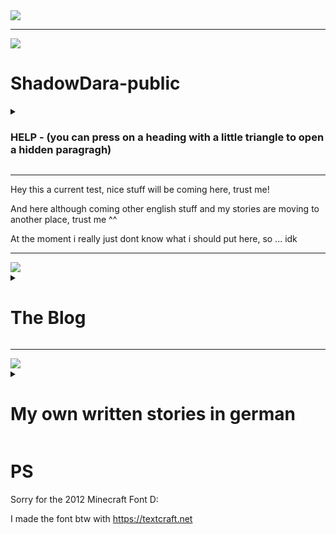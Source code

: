 <!---

If some of the pictures didnt work anymore, here is a backup:

https://github.com/ShadowDara/ShadowDara-prvt-archive/tree/main/picture-backup

--->

<img src="https://i.imgur.com/tT2bCuR.jpeg">

---

<img src="https://i.imgur.com/SOwUXaQ.png">

# ShadowDara-public

<details>

<summary><h3>HELP - (you can press on a heading with a little triangle to open a hidden paragragh)</h3></summary>

<h3>Help is coming soon haha (sorry)</h3>

</details>

---

Hey this a current test, nice stuff will be coming here, trust me!

And here although coming other english stuff and my stories are moving to another place, trust me ^^

At the moment i really just dont know what i should put here, so ... idk


---

<img src="https://i.imgur.com/ERzW9mv.png" border="0">

<details>

<summary><h1>The Blog</h1></summary>

<h2>01.10.2024</h2>
<p>Chat, i discovered something, never put a basecap in the washing maschine, never do that. I did it and i am regreting it now :((</p>

</details>


---

<img src="https://i.imgur.com/6ca0a9E.png">

<details>

<summary>

# My own written stories in german

</summary>

<details>

<!--- 
Ideas:
- Maincharacter: Mädchen Chloe, 17 Jahre alt
- kleiner Bruder Jay
- Timtravel story
- Physik
- Experiement läuft schief
- Winter

»«
--->

<summary>

## Das Experiement

</summary>

***Content Warining - Story is not finished***

### Kapitel I

Draußen war es Eiskalt und es schneite. Es hatte die ganze Nacht geschneit, die ganze Nachbarschaft war weiß. Chloe stand am Fenster und schaute raus. Sie liebte den Winter, sie liebte den Schnee. »Jay, komm mal her, schau mal wie es schneit«, rief sie. Ihr kleiner Bruder kam angerant, er strahlte und jubbelte als er aus dem Fenster sah. Die beiden Geschwister hätten so gerne im Schnee gespielt, doch sie mussten beide in die Schule. Leider. Chloe packte ihre restlichen Sachen zusammen und verließ die Wohnung. »Tschüss Jay, Tschüss Mum.«, sie musste nur einen kurzen Weg von zwei min bis zur Bushaltestelle. »Hey Kleines, wie gehts dir?«, Chloe stöhnte und rollte mit den Augen. Sie hasste diesen Jungen. »Lass mich in Ruhe, Jonas!« »Bist du etwa schlecht gelaunt kleines?«

Chloe lächelte dem Busfahrer zu, als sie in den Bus stieg. Es noch nicht viele Passagiere im Bus, sie ging durch den Gang und suchte sich einen Platz fast ganz hinten. Durch das Busfenster beobachte Chloe die verschneite Landschaft auf dem Schulweg, die Straßem waren frei geräumt, aber die Landschaft war komplett weiß und verschneit. »Hoffentlich bleibt der Schnee bis Weihnachten.«, »Ja, das wäre so schön wenn der Schnee da noch da wäre.«, kreischten zwei kleine Mädchen, eine Sitzreihe vor Chloe. Die kleinere der beiden Mädchen trugt eine rote Bommelmütze und dazu eine leuchtent hell pinke Winterjacke, die andere trug jediglich eine blaue Skijacke. »Müssen die so schreien?« dachte sich Chloe, sie hatte nichts gegen kleine Kinder, aber das Gekreischte verursachte bei ihr Kopfschmerzen.

</details>


<details>

<summary>

## Get Out - Warning no happy End - Plaintext Markdown

</summary>

***Content Warining - Story is not finished***

Ich hatte mein Script vorbereitet, meine Notizen, sie befanden sich bereits geöffnet auf meinen Handy. Doch ich war nervös, furchtbar nervös. Ich schwitzte fast, ich wollte es ihnen unbedingt erzählen, doch ich war mir nicht sicher ob sie es unterstützen würden. Ihre vermeintlich Reaktion machte mir zu schaffen. »Du macht dir zu viele Gedanken, das wird schon alles klappen. Am danach wirst du dich wundern wieso du so schlecht über sie gedacht hast. Das ist nur Overthinking.«, versuchte ich mich aufzumuntern. »Ja, das ist nur Overthinking, sonst nichts. Alles wird Gut am Ende«, sagte ich mir noch einmal. Doch es funktionierte nur in Grenzen, meine Angst bliebt. »Was würde mit mir passieren wenn sie mich rauswarfen?«, ich wollte gar nicht wissen was dann geschah, selbst wenn ich einen Ort zum Leben finden würde, bin ich mir nicht sicher Ich mental damit fertig werden würde. Ich wäre definitiv nicht mental stabil genug dafür, ich war ein Wrack. Von einem Nervenzusammenbruch in den nächsten. Ich musste es tun, ich könnte nicht länger schweigen. Das würde mich zerreißen. Ich musste auf das Beste hoffen. Ich hab doch immer an das Gute in den Menschen geglaubt, aber auf der anderen Seite hat mich das auch einige Male dumm dastehen lassen. Es hieß ich wäre naiv, optimistisch naiv. Manche Mädchen fanden das süß. Ich kann Leute eben leider wirklich nicht einschätzen, dass macht es echt schwierig für mich. Ich mag ja meine Eltern und ich hab echt viele schöne Erinnerungen, wenn sie mich nicht unterstützen würden … Ja, was dann? Die Erinnerungen müsste ich dann wahrscheinlich alle wegwerfen denke ich. Ich will einfach nichts falsch machen, aber ich will auch ich selbst sein. Ich finde jeder sollte es verdient haben, glücklich sein zu dürfen und ich will auch glücklich sein. Sie haben ja auch immer gesagt dass sie mich lieben so wie ich bin, aber würden sie auch das akzeptieren? Nein, ich darf nicht weiter so darüber nachdenken. »Alles wird gut! Alles wird Gut! ALLES WIRD GUT, BITTE!« Ich fing an schluchzen, »Perfekt, ich habe es schon wieder geschafft mich selbst zum heulen zubringen, ich kriegt ja nun wirklich nichts anderes hin.«, warf ich mir vor, während die Tränen schlimmer wurden. Ich sollte es ihnen einfach erzählen, „Augen zu und durch“, genau so, das wird schon klappen. Was habe ich denn für eine andere Wahl? Alleine vor mich dahin vegetieren oder so, dass macht mir nur noch mehr depressiv. Ich will einfach glauben dass sie mir helfen würden, verstehst du was ich meine? Wahrscheinlich nicht, egal. Sobald es mir wieder ein bisschen besser geht werde ich mir die Tränen abwischen. »Sie werden dir nur sagen, was für ein Quatsch das ist und wie enttäuscht sie von dir sind.«, spürte ich, wie die Worte in meinem Inneren widerhallten. Bitte, lasst mich in Ruhe. Geht aus meinem Kopf, ihr zerstört mir alles. Diese Gedanken wollten nicht aus meinem Kopf gehen. Was konnte ich dagegen tun? »Du bist hässlich.«, Nein bitte, ich mache das nicht lange mit, wie wurde ich diese Gedanken los? Doch dieses leere Stille, die Stille, so still und leer wie ein schwarzes Loch machte mir genauso zu schaffen, sie versuchte alles in mir aufzusaugen, ließ alles gute in mir verschwinden. Alle positiven Gedanken. Bis nichts zurückblieb, außer der ewigen Leere. Ich musste mich ablenken, doch mit was? Mir fehlte die Motivation zu allem. Was sollte ich tun? Instagram, das ist zwar eigentlich nur Zeitverschwendung, aber was hatte ich gerade besseres zu tun? Solange es mich ablenken würde, wäre doch alles OK, auch wenn es keine sinnvoll genutzte Zeit wäre, oder? Ich denke schon. Ich griff nach meinem Handy, es war aus. War es abgestürzt oder hatte ich es vorhin doch ausgeschaltet? Ich wusste es nicht mehr, ich schaltete es an. Ich war am kämpfen, am kämpfen mit den Gedanke, in der Zeit als ich auf das weiße Handy Display starrte, das gerade hochfuhr. Ich wollte nicht mehr den Gedanken verfallen, sie machten mich nur kaputt. Ich glaube, ich brauchte dringend Hilfe, doch von wem nur? Ich wusste nicht weiter. Doch meine Rettung war nahe, das Handy war an. Eine neue Welt, eine Welt in der man sich verstecken kann. Ich konnte vorgeben jemand zu sein, der ich zwar nicht war, aber so gerne sein wollte. Das machte es eben noch viel schwerer diese Welt danach wieder zu verlassen. Die Welt des Internets war ein Fluch und Segen zugleich. Sie war verlockend, sie versuchte dich fangen, so dass du ihr nicht entkommen konntest. Sie versuchten alle dich süchtig zumachen, doch ich wusste es besser, ich hatte es bereits einmal durch gelebt. Ich bin vor meinen Problemen davongelaufen, ich besaß nicht den Mut mich ihnen zu stellen. Ich hab zwei Jahre verschwendet, zwei Jahre in denen ich längst hätte ich selbst sein können, doch anstatt dessen hat es mich depressiv gemacht. Ich war alles einfach egal, da ich keine Hoffnung mehr besaß, ich lebte einfach nur dahin. An manchen Tagen waren Videospiele der einzige für den ich lebte. An zu vielen Tagen war dies der Fall. Zum Glück konnte ich entkommen, ich bereute direkt die verlorene Zeit. Aber ich fand mich selbst, doch zu welchem Preis? Seitdem ist mein Leben um einiges komplizierter. Ich hab auch neue Freunde gefunden, davor war ich komplett alleine, alleine in der großen weiten Welt. Freunde bei denen ich gar nicht beschreiben kann wie viel sie mir bedeuten. Ich würde sicher nicht den gleichen Fehler wiederholen, ich hoffte so. Ich musste mir einfach im klaren behalten wer ich war und wo ich hinwill und darf wieder passieren dass, die Tage zu einem verschwommenen Nebel werden, dass ich Erinnerungen verliere ob Ereignisse heute, gestern oder irgendwann waren. Auf der anderen Seite, was sollte ich sonst tun, wie sollte ich mich sonst ablenken? Ich hatte im Moment nicht die Aufmerksamkeitsspanne um ein Buch zu lesen, aber könnte zeichnen. Ich war nicht wirklich gut darin, aber ohne Übung würde auch nie besser werden. Mich lenkte etwas ab, ich musste auf die Toilette. Ich hatte keine Lust, ich war zu faul zum aufstehen, ich hatte mich gerade so bequem ins Bett gelegt und zugedeckt. Wenn ich aufstand bestand zudem das Risiko das meine Eltern mich beim weinen erwischen würden, dann musste ich ihnen einiges erklären, wo ich wieder beim Thema von vorhin wäre. Wahrscheinlich hätte sogar dann eine bessere Chance auf eine positive Reaktion die sie bemerken würden, das mir das Thema wirklich wichtig ist und mich wirklich auch emotional mitnimmt. Ich schaffte es mich langsam aufzuraffen und wischte mir die Tränen mit meinem Kopfkissen aus dem Gesicht. Ohne die Tränen in der Augen sah ich wieder mehr, ich erkannte langsam mein Zimmer, mein Bett und die andere Einrichtung die eben schon immer in meinem Zimmer war. Die beiden Rollladen an den Fenster waren runter gelassen, nur eine kleine Nachttischlampe spendete in dem Zimmer Licht. Langsam und träge stand ich auf und bewegte ich mich zur Tür. Ich war sehr vorsichtig, versuchte kein einziges Geräusch zu machen. Ich wollte nicht das jemand meine trostlose, wertlose Anwesenheit bemerkt. Die Tür knarzte leise als ich sie vorsichtig öffnete, doch nicht laut genug damit es jemand mitbekam. Ich bewegte mich durch den Flur, der Weg bis zum Badezimmer kam mir unendlich lange vor. Es würde eine Ewigkeit dauern bis ich dort ankommen würde. Nach mehreren langsamen Schritten stand ich Bad, mein Blick fiel auf die Toilette, ich hasste es zur Toilette zu gehen. Ich musste dafür meine Hose ausziehen, dann sah ich das lange Teil wieder. Es widerte mich an, ich hasste es. Es war so eklig, wieso musste ich so etwas haben? Wieso? Ich wollte es mir wirklich mal abschneiden, zum Glück habe ich es dann gelassen. Das hätte wahrscheinlich schrecklich geblutet und wehgetan. Mein Plan ging damals so weit, das ich mit einer Schere im Bad saß und es abschneiden wollte. Das hätte sicher zu einem sehr komischen Gespräch geführt. Ich habe mich dann zum Glück dagegen entschieden. - Ich hatte es geschafft und hinter mich gebracht, ich wusch mir noch Hände gründlich danach und verzog mich schnell wieder zurück in mein Zimmer, versuchte die eklige Erinnerung von gerade eben zu vergessen. Ich schob die Erinnerung in eine dunkle Ecke meines Kopfes, wo ich sie hoffentlich nie wieder finden würde. Doch mir war bereits klar, dass sie mich im nächsten Nervenzusammenbruch finden und mich dann fertig machen würde. Ich hatte leider keine andere Technik wie ich mit solchen Erinnerungen und Gedanken umgehen konnte, oder wie man sie los wurde. Ich zog mir die Bettdecke schnell über meinen Kopf, ich hoffte das irgendwas etwas passierte, dass ich mich in Luft auflösen würde. NEIN, ich hatte mich so gut darauf vorbereitet, ich musste es wenigstens versuchen, noch war noch nicht alles verloren. Es gab doch noch Hoffnung, hoffte ich zumindest. Solange ich ihre Reaktion noch nicht kannte, hatte ich doch auch nicht das Recht zu behaupten das alles verloren wäre. Ich würde mir noch einen kurzen Augenblick gönnen, aber dann würde ich mit ihnen darüber reden. Ein paar Minuten würde ich mir noch gönnen. Die sogenannte Ruhe vor dem Sturm. Der Sturm würde brodeln, so wie auch meine Nervosität. Ich schnappte mir mein Handy und öffnete Instagram, als Ablenkung um mich mental darauf vorzubereiten.

»«

[2024-12-08] - [???]

</details>


<details>

<summary>

## Dark Story - Plaintext Markdown

</summary>

*Written by ShadowDara*

***Content Warining - Story is not finished***

### Chapter 1

Es war bereits dunkel, als ich endlich die dreckige Gasse verließ. Ich war wieder auf einer der großen, von Reklametafeln beleuchteten Straßen. Ich schlurfte weiter, geriet in den Strom von Menschen, ließ mich treiben.

s strich ein eisig kalter Wind durch die Schlucht zwischen den unendlich hohen Betonwänden. Ich zog meine Jacke ein bisschen enger. Die Geräusche der Stadt, das Dröhnen der Autos, das Klappern von Schuhen und das ferne Murmeln der Passanten. Es war fast unerträglich, ich wollte einfach weg. Doch ich war mitten im Strom. Gefangen. Ich fing an zu kämpfen, und wehrte mich, wurde panisch, doch ich kam nicht an gegen den Strom. Doch dann, endlich, konnte ich dem Menschenstrom in einer Seitenstraße entfliehen. Weg von den blendenden Reklametafeln und dem lärmenden Gedränge. Ich atmete auf. Hier war es ruhiger. Es waren nur vereinzelte Gestalten zu erkennen, ich registrierte sie nur flüchtig. Während ich weiter ging, wurde das Dröhnen der Stadt immer leiser und gedämpfter bis schlussendlich verstummte. Danach traf ich ihn, dort stand er, ganz allein, im dunkelsten Fleck der Gasse. Er sah aus, er trug wie immer seine Lederjacke, dazu … . Ich hatte ihn schon lange nicht mehr gesehen. Seine Sonnenbrille stand ihm gut, selbst in der Dunkelheit, wie damals. Sein Anblick erinnerte mich an früher. Die Erinnerungen kamen zurück, sie flammten auf. Ich wollte das es wieder so war, wie damals war. Es war ein Ort der Schönheit, er war farbenfroh. Niemand war traurig. Die Gefühle überwältigten mich, ich wollte sie aufleben lassen. Wieder so leben wie damals. Doch das war vorbei. Ich schaffte es gerade so zurück in die kalte, harte Realität. Es ist schon lange nicht mehr so, wie damals. Alles ist grau, die Leute tragen kaum noch einen Funken Fantasie in sich, hören nehmen Befehle von Robotern entgegen. Sie sind traurig, die Welt ist traurig.

Da stand er, wie damals, als ich ihn noch geliebt hatte. “Wir brauchen dich. Die Welt braucht dich.” Ich antwortete nicht. “Komm mit, an einen ruhigen Ort, an dem wir reden können.”

on innen war es eine komplett heruntergekommene Bude, die ihre besten Jahre hinter sich hatte. Die Wände waren mit Dreck bespritzt, von dem ich mit Glück sagen kann, dass ich nicht weiß was es ist. Der Boden war zudem feucht mit Pfützen aus dreckigen und es roch schimmlig. “Wir könnten jemanden wie dich wirklich gebrauchen. Es wird wieder schlimmer. Ich kann nicht viel erzählen, solang du dich nicht entschieden hast. Du musst dir endlich verzeihen, was damals passiert ist. Du kannst deine Entscheidung immer noch ändern, du weißt ja wo du mich findest.” Ich schluckte, starrte ihn an. Er wartete kurz auf meine Entscheidung, drehte sich um und ging. Er verließ die dreckige heruntergekommene Bude und ließ mich allein zurück.

ch glaube, ich sollte erstmal erzählen, wie alles angefangen hat. Vor 20 Jahren hat es angefangen, damals war ich gerade mal 14 Jahre alt. Meine blonden Haare waren zu dieser Zeit kurz und schön. Viele Länder in Europa rückten politisch immer weiter nach rechts. Es war ein normaler Sommertag, kurz vor den Sommerferien. Ich kam gerade von der Schule zurück. Ich verließ den Bus und lief das letzte Stück von der Bushaltestelle nach Hause. Als ich zuhause ankam, stach mir direkt der Ton des laufenden Fernsehers ins Ohr. Ich zog meine Schuhe aus und ging ins Wohnzimmer. Meine Eltern schauten Nachrichten. Ich schaute mit. In Paris hatte es einen schlimmen Anschlag gegeben. Es lief überall in den Nachrichten. In der vollen U-Bahn Station ist eine Bombe hochgegangen, ich bin mir nicht mehr sicher, wie viele Tote es gab, ich weiß nur, dass es zu viele waren. Es war erst der Anfang, doch das Leben ging weiter, es passierte nichts spektakuläres. Ich ging weiterhin in die Schule, lernte für Arbeiten und machte meine Hausaufgaben nicht. Drei Wochen, dann waren Sommerferien. Ich freute mich schon riesig.

In den Ferien traf ich paar echt merkwürdige Leute, so kam es mir zumindest am Anfang vor. Ich verbrachte viel Zeit ihnen, sie veränderten mich, zogen mich hinein. Ich verliebte mich in einen Jungen. Diesen Jungen den ich gerade wiedergesehen habe, nach all der Zeit. Ich bin damals mitgekommen als meine Schwester mit diesen Leuten abhing. - *Und da kam der Schmerz wieder hoch, meine Schwester. Sie war nicht mehr da, ich bin damals nach dem Ereignis eif davon gelaufen. Ich konnte nicht damit umgehen.* - In den Ferien wurde die Weltlage von Tag zu Tag schlimmer und passierte es. Unsere Eltern waren tot. Ich war damals erst 14. Meine Schwester nahm mich mit zu ihren Freunden die sie in den Ferien kennengerlent hatte. Sie hat sich seitdem immer um mich gekümmert.

Ich habe erst leider 3 Jahre später mitbekommen, das es Terroristen waren, zudem Zeitpunkt war ich bereits zu weit hineingezogen, es war zu spät umzugehen. Ich hatte keine Wahl. Ja, haben für Menschen- und Freiheitsrechte gekämpt, aber nicht mit Mitteln die ich ünterstützen wollte. Ich wollte immer die gute sein, hab versucht sie zu überreden, die Leute leben zu lassen.

Wir machten gute Fortschritte, kämpfen uns immer weiter. Es gab überall Wachen, aber wir waren ihnen immer einen Schritt veraus. Wir waren ein Team, wir vertrauten uns gegenseitig, wir kannten uns. Das machte uns unbesiegbar. Unser Ziel war es den Reactor zu zerstören. Es war unsere Hoffnung, da ohne den Generator die Wachen nicht mehr funktionieren würden. Sie sorgten für schreckliche Lebensbedürfnisse.


### Chapter 2

Sie waren im Herzen der Energiequelle, sie hatten es bis dorthin geschafft. Sie waren im Reaktor Raum angekommen. Sie hatten nocht viel Zeit, es musste schnell gehen, doch wenn sie einen Fehler machten, flog hier alles in die Luft. Der Reactor musste zuerst abgeschaltet werden um ihn zu zerstören. “Liz, sie werden uns bald entdecken.” “Bereitet euch auf einen Kampf vor, Soldaten. Wie lange brauchst du noch um den Reactor zu hacken, Schwester?“ Die kleine hielt 3 Finger in die Luft, die einen nach dem anderen einklappte. Sie zählte runter. Bei 0 angekommen wurde es leiser, das ohrenbetäubende Dröhnen des Reactors erlosch langsam.

Sie befanden sich auf einem dünnen Metall-Steg, direkt über einer großen, orange-gelben Energie Kugel. Der Reactor. Er war wunderschön, doch auch so unglaublich gefährlich. Es versorgte das ganze Land mit Strom. So hätte sie nicht den Hauch einer Chance.

Es gab ein Krachen an der Tür und noch eins und eins. Die Tür gab nach. Die Wachdroiden stürmten hinein. Es gab einen Kampf. Doch dann geschah, etwas. Etwas was sie erstaunen ließ. Der Reator startete wieder. Es bildete sich eine kleine gelb-orangene Kugel, die langsam wuchs. Das drönen setzte langsam ein. “Ich weiß es nicht, wieso geht er wieder an. Ich hab ihn ausgeschaltet!”, schrie sie.

Es waren zu viele Roboter, es kamen immer neue nach. Auf Dauer war ihr Sieg ausgeschlossen. Ein Roboter fiel in den Reactor, es gab ein Explosion. Sie wurden hochgeschleudert. Liz rappelte sich auf nach dem sie gelandet war. Sie sah es ihre Schwester hing über dem Abgrund. Sie musste sie retten. Es war ihre Schwester.

Sie schnappte ihre Hand, gerade rechtzeitig, sie konnte sich nicht mehr lange halten. Der Kampf ging weiter, es war eine Frage der Zeit bis zu ihrer Niederlage. “Ich liebe dich große Schwester, aber lass mich fallen. Es gibt keine andere Hoffnung. Wenn ihr verliert, werden wir alles verlieren. Dann war alles umsont. Du weißt das es keine andere Hoffnung gibt. Ich werde dich nie vergessen.”, sagte sie in Tränen.

*2 Wochen später*

Es hatte sich in den letzten 2 Wochen sehr viel verändert. Es war ein trauriger Tag. Es war der Tag der Trauerfeier. Es war kein Sieg, sie hatten zwar den Kampf gewonnen, doch ein Team Mitglied verloren. Sie trat vor um eine Rede zu halten.

“Ich verdanke ihr alles, sie hat mich damals nach mum weg war, aufgezogen. Sie hat sich immer um mich gekümmert. Sie war immer für mich da. Auf der Mission vor 2 Wochen hat sie mein Leben gerettet. Sie hätte mich fallen lassen sollen. Ich hing dort, mit einem Arm hielt ich mich an dem Steg fest. Sie kam zu mir, schnappte meine Hand. Ich sagte ihr das sie mich fallen lassen sollte. Sie schüttele den Kopf und zog mich hoch. Ich saß auf dem Steg. Sie nahm ein Taschentuch, wischte mir die Tränen ab. Sie sagte zu mir, das sie mich nie vergessen würde und immer nur beschützen wollte. Dann stand sie auf, ging zum Rand des Stegs. Sie drehte sich zu mir um, winkte mir zweimal und dann sprang sie. Ich war zu schwach um sie aufzuhalten. Sie hat sich geopfert um uns alle zu retten. Mit ihren Sprung zerstörte sie den Generator. Dieser ist beim hochfahren sehr instabil, dadurch reichte ihr Körper um ihn aus dem Gleichgewicht zu bringen.”


### Chapter 3

Ich haute ab, ich wollte nichts mehr mit ihnen zu tun haben, meine Schwester war tot. Ich wäre fast gestorben. Wie konnte ich bei sowas nur mitmachen? Ich hatte niemanden mehr. Meine Schwester war der letzte Teil meiner Familie. Jetzt war ich allein. Ich wollte weg. Ich wusste nicht was ich tun sollte. Wie könnte ich ohne sie weiterleben?

Ich zog mich in die Anonymität der Stadt zurück. Niemand kannte mich, niemand würde nach mir suchen, niemand würde mich vermissen. Nur ich und hundert tausende von Menschen die ich nicht kenne, die mich nicht interressieren, die sich auch nicht für mich interressieren.

Ich lebte allein in der Stadt ging arbeiten, fühle jeden Tag diese leere. Wollte keine Menschen kennenlernen, Menschen die ich wieder verlieren würde. So verging die Zeit, jeder Tag war der gleiche. Bis jetzt, bis heute, der Tag an dem er mich fand.


### Chapter 4

Ich ging nach Hause, versuchte zu vergessen, vergessen was heute passiert ist. Vergessen was damals passiert ist. Ich konnte nicht. Wie konnte er mich finden? Ich musste schlafen, die Ruhe würde mir helfen. Ich puzzte mir die Zähne und ging ins Bett, versuchte mich hin zulegen, doch es ging mir nicht aus dem Kopf.

Ich lag im Bett, im Zimmer war es stockdunkel, doch ich starrte die Decke an, ich hatte keine Ahnung, wie viel Uhr es war.

*“Vertrau mir, sie wird zu uns kommen, daran besteht kein Zweifel. Es verläuft alles perfekt nach Plan, Boss.”*

</details>


<details>

<summary>

## One Day as a Girl - Plaintext Markdown

</summary>

<img src="https://i.imgur.com/ITOp4F2.png">

*Written by Dara (Oktober 2024)*

*Habt ihr euch schon mal vorgestellt, wie es ist, einen Tag als das andere Geschlecht zu verbringen, wie viel das in eurem Leben ändern würde? Ich habe mir diese Frage bisher noch nie gestellt, bis ich es selbst erlebt habe. Ich finde es bis heute faszinierend, wie schnell sich meine Sichtweise an einem einzigen Tag geändert hat.*

Der Wecker klingelte früh, ich wollte noch nicht aufstehen, wollte weiter schlafen, wollte weiter träumen. Aber ich konnte nicht, es war Schule. Ich musste aufstehen. Ich wollte noch liegen bleiben, nur eine Minute. Nur eine Einzige! Als ich mich dann schließlich umdrehte, um aufzustehen, spürte ich Haare in meinem Mund. Es war dieses richtig eklige Gefühl, das man von Haaren bekam. Ich spuckte sie aus und erschrak zugleich, das waren meine Haare. Ich hatte lange Haare, streifte sie durch meine Finger und schaute sie mir genau an. Gestern hatte ich noch kurze Haare, diese haben mir viel besser gefallen. Wie war es möglich, dass meine Haare über Nacht so schnell wuchsen. Ziemlich aufgewühlt durch die kürzliche Erkenntnis, aber immer noch ziemlich Todmüde stand ich schließlich auf. Ich durfte nicht schon wieder zu spät zur Schule kommen. Ich öffnete meinen Kleiderschrank und erschrak. Was war hier los? Ist das ein Alptraum? Spielte mir jemand einen Streich? Ich schrie auf, mein ganzer Kleiderschrank war voller Mädchenklamotten, das musste ein Traum sein, ein richtiger Alptraum. Wo waren meine Jungs Sachen, meine Pullis und Jogginghosen? Ich durchwühlte den ganzen Schrank, zog alles heraus und warf es auf den Boden. Die Sachen waren nicht mehr drin, ich stand der Verzweiflung nahe. Ich musste mich beruhigen, Verzweiflung hatte noch nie geholfen. Ich atmete tief durch, ich brauchte einen Plan. Mein Schrank war auf einmal voller Mädchenklamotten und ich hatte plötzlich lange Haare, wie sah ich aus? Ich rannte zum nächsten großen Spiegel, in dem ich mich von oben bis unten sehen konnte. Ich konnte es nicht glauben, als ich in den Spiegel schaute, wie war das möglich? Ich sah ein Mädchen, ich hatte das Spiegelbild eines Mädchens. Ich war ein Mädchen, ich hatte lange braune Haare und ein bisschen kleiner als gestern noch, beziehungsweise als ich ein Junge war. Ich sah wirklich nicht schlecht aus, obwohl ich nur ein Schlaf-T-Shirt an hatte, das mir viel zu klein war und meine Haare vom Schlafen ziemlich verstrubbelt waren. Aber sowas ist unmöglich, wie kann so etwas sein? Dies musste ein Traum sein, es gab keine andere Erklärung hierfür. Ich könnte versuchen, mich selbst aufzuwecken, indem ich mich kneife. Nein, wenn es eh nur ein Traum war, würde er eh wieder vorbei gehen. Ich war zu neugierig, um mich aufzuwecken, ich wollte wissen, wie es ist ein Mädchen zu sein, wollte die Erfahrung sammeln. Nicht dass es mir Spaß macht oder sonst so etwas, ich meine nur Objektiv gesehen, für die Wissenschaft und so. Auf keinen Fall würde ich in Wirklichkeit ein Mädchen sein wollen, allein als Junge hätte man vieles schon direkt viel einfacher, oder dachte ich mir das nur? Ich riss mich aus meinen Gedanken, schaute in den Spiegel und griff nach meinem T-Shirt. Ich zog mich vor dem Spiegel aus. Ich war fassungslos bei dem Anblick von meinem neuen nackten Körper, ich konnte nicht wegschauen, ich wusste selbst nicht wieso. Ich wollte einfach nicht wegschauen. Nachdem ich wirklich viel zu lange meinen neuen Körper bestaunt hatte, puste ich mir die Zähne, ging auf die Toilette, auch wenn ich erst nicht wusste, wie das funktionieren sollte. Ich hatte nicht viel Ahnung von Kleidung und von Mädchenkleidung schon gar nicht, noch dazu lag alles verstreut auf dem Boden. Ich musste etwas davon anziehen, es gab nichts anderes. Ich wählte eine hellblaue Skinny Jeans und ein weißes Top aus. Ich war mir zwar nicht sicher, ob die Sachen richtig anzog, aber es sah zumindest in meinen Augen zumindest okay aus. Das genügte mir für den Moment. Was sind das für Hosentaschen, das passt nicht mal ein Handy rein? Wo soll ich jetzt mein Handy hinmachen? Ich hatte nicht wirklich die Zeit mir darüber den Kopf zu zerbrechen, ich musste mich für die Schule fertig machen. Heute war Montag. Das Wochenende war vorbei, was habe ich überhaupt am Wochenende gemacht? Plötzlich stand meine Mutter vor mir. Kämm dir mal die Haare, die sehen wirklich schlimm zerzaust aus! Ja, mach ich! Ich ging zurück ins Bad, ich hatte das vorhin vor Staunen ganz vergessen und die Situation kam mir auch gerade recht, um der Konversation zu entfliehen. Hatte sie nicht bemerkt, dass ich wie ein Mädchen aussah? Niemals konnte sie das übersehen haben, war das für alle anderen außer mir normal? Bin ich in einer Paralleldimension? Diese Fragen gingen mir nicht aus dem Kopf. Während ich mich für die Schule fertig machte, versuchte ich erfolglos, mir eine Erklärung für die Situation herzuleiten. Genauso wie für meine Mutter war es für niemanden in der Schule komisch, dass ich ein Mädchen war. Sollte ich mit jemandem darüber reden? Es würde mich doch jeder direkt für verrückt halten. Ich beschloss fürs erste zu schweigen und abzuwarten. Ich werde wahrscheinlich ohnehin bald aufwachen. Es war ein normaler Schultag, wirklich nicht außergewöhnlich, der Unterricht war langweilig wie sonst auch. Ich hatte die Hälfte der Hausaufgaben nicht. Angesichts meines heutigen Aussehens wäre ich echt gerne Zuhause geblieben, doch ich musste heute eine Präsentation halten. Es fühlte sich nicht wie ein Traum an, es war zu realistisch. Im Laufe des Tages verschwand meine schlechte Einstellung langsam, ich glaube es fing an, mir langsam zu gefallen. So schlimm war es gar nicht, wie ich heute morgen gedacht hatte. In der Pause hing ich mit Mädchen rum, es fühlte sich aber komisch an. Gestern war sie noch meine Freundin und jetzt waren wir zwei normale Freundinnen. Es gefiel mir mit dem Mädchen. Ich hatte Spaß mit ihnen, um ehrlich zu sein, mehr als mit den Jungs. Der Schultag ging schnell vorbei, ich verabredete mich danach mit den Mädchen für heute Mittag. Ich ging mit ihnen in die Stadt. Ich hatte Spaß, ich hätte mir nie vorstellen können, dass ich an sowas gefallen finden würde. Die Zeit verging schnell, der Tag neigte sich dem Ende zu. Es war bereits dunkel, als ich nach Hause kam. Ich dachte nach, der Tag heute hat mir gefallen, ich hatte Spaß, ich war glücklich. Könnte es vielleicht für immer so bleiben? Es hat mir Spaß gemacht ein Mädchen zu sein. Doch dann kam es, traf mich wie ein Schlag. Ich realisierte es, ich wollte nicht als Junge weiterleben, ich wollte ein Mädchen sein für heute und morgen, für immer, bis in die Unendlichkeit hinein. Ich war heute so viel glücklicher als sonst. Bei dem Gedanken, dass der Tag nur noch wenige Stunden hatte, kamen mir Tränen. Ich versteckte mich unter meiner Bettdecke, ich hatte immer noch den schwarzen kurzen Rock an, den ich heute mit den Mädchen in der Stadt gekauft hatte. Ich war mir nicht sicher, wie ich nach dieser Erfahrung als Junge weiterleben könnte. Ich war ratlos. Ich wünschte mir beim Einschlafen so fest, dass ich morgen genauso aufwachen würde wie heute. Es gab wirklich nicht viel, was ich an meinem alten Leben vermissen würde. Ich wachte auf, spürte Haare in meinen Mund. Ich sprang auf wie eine Rakete, war es etwa kein Traum? Ich schaute auf mein Handy,es war Dienstag und mein Zimmer sah genauso aus wie gestern, die ganze Mädchenkleidung lag auf dem Boden. Ist mein Wunsch etwa in Erfüllung gegangen?

</details>


<details>

<summary>

## Anfang der Dunkelheit

</summary>

***Content Warining - Story is not finished***

Nachdem die Skelette den geheimnisvollen Golem in einem herausfordernden Kampf besiegt haben, verdunkelte sich der Himmel. Es war so, als wäre der Golem der Beschützer des Lichts gewesen und da er besiegt wurde, verdunkelte sich der Himmel. Es zogen aus dem Nichts graue Wolken auf.
<br>
Direkt nach dem Sieg über den Golem machten sich die beiden düsteren Skelett-Ritter auf, um zu verschwinden. Auf ihrem Weg hörte man weit das Laute klappern ihrer Knochen und jeder, der es hörte, lief es kalt den Rücken hinunter. Sie ließen den silbernen, mystischen Golem mit den großen Fäusten zurück. Kaum waren die beiden düsteren Knochenritter in den Schatten getreten, verschwanden sie auch schon. Niemand, der diesen Kampf nicht gesehen hatte, konnte jemals nachvollziehen, dass sie jemals hier waren. Den Golem ließen sie zurück und er lag immer noch da, wo er besiegt wurde. Von seinem bloßen Aussehen konnte man nicht nachvollziehen, für was er geschaffen war oder warum ihn die Skelettritter so plötzlich angriffen. Die einzige Frage die man sich bei dem Kampf stellt war nur: Wird es Konsequenzen haben?
<br>
<br>
In der fünften Welt wurde es dunkel, der Strom fiel aus. Sogar die Sonne verschwand hinter etwas, etwas das, das ganze Sonnenlicht auf saugte. Die Lichtstrahlen änderten sich einfach, im Flug  ihre Richtung. Das einzige, was noch Licht erzeugte, waren die Strahlen des Vollmondes.
<br>
<br>
Es herrschte ein riesiges Chaos, überall war Panik. Keiner wusste was geschah und auch keiner wusste, wer dafür verantwortlich war.
<br>
<br>
Selbst im tiefsten aller Kerker spürte Nisauri die Präsenz der Dunkelheit. Ein riesiger Kerker, ein Kerker für eine Dämonin, um dort auf einen Herausforder zu warten. Nisauri hatte schon viele Ritter grausam besiegt, die versucht hatten, jenes abscheuliche Monster des Kerkers zu besiegen. Doch jetzt war nicht die Zeit dazu, in einem Kerker zu verweilen, es war auch nicht die Zeit dazu, um Möchtegern Helden mit Dämonenfeuer zu verbrennen. Die Welt in Gefahr, ihre Welt war in Gefahr, Nisauri merkte es, sie war zwar eine grausame Dämonin, aber wollte trotzdem nicht zulassen, dass ihre Welt untergeht. Chaos mochte Nisauri, dagegen hatte sie nichts, leider aber werde diese Welt komplett zerstört sein und nicht nur im Chaos ausbrechen, Chaos herrschte jetzt schon. Es war Zeit an die Oberfläche zurückzukehren, es ist schon Ewigkeiten her, dass Nisauri an der Oberfläche der vierten Welt war. Die vierte Welt war die Welt des Todes und Dunkelheit. Es war immer dunkel in der vierten Welt, aber diese Dunkelheit war anders, sie war dunkler, bedrohlicher, gefährlicher, selbst Nisauri hatte sogar ein bisschen Angst in der Dunkelheit. Jeder ausgewachsene Dämon hatte natürlich so viel Stolz, dass er das natürlich nicht zugab, aber selbst verleugnen konnte er es sich auch nicht. Nisauri bewegte sich langsam aus dem Kerker heraus, im Kerker war es sehr dunkel, aber kein Vergleich zur neu aufgekommenen, gruseligen Dunkelheit, doch die beiden schwarzen, brennenden Hörner, die aus Nisauri’s Stirn kamen, leuchteten ihr den Weg durch die Dunkelheit. Die Kerker Decke war ungefähr 8 Meter hoch, doch der Kerker war immer noch zu klein, damit die 5 Meter große Dämonin ihre Flügel, die ihr aus dem Rücken wuchsen, benutzen konnte. Auf dem Weg nach oben, zur Oberwelt kam Nisauri oft an verbrannten Ritterrüstungen und  Schädeln vorbei, alles waren die Helden einer vergangen Zeit, die sich überschätzt hatten. Als Dämonin beherrschte Nisauri die Feuermagie, so konnte sie vor allem Feuer speien und auch andere feurige Dinge. Inzwischen war sie fast zum Ausgang zur Oberwelt gekommen, Nisauri freute sich schon, sie hoffte in der langen Zeit machten sich über der Erde  Überraschungen der Evolution. Der Eingang sah genauso aus wie damals, Nisauri erinnerte sich, es war eine schöne Zeit gewesen. Sie hätte nicht gedacht, dass sie diesen Kerker jemals wieder verlassen würde. Um nicht so aufzufallen und aufsehen zu erregen, nahm sie ihre menschliche Gestalt an. Sie schrumpfte von ihren 5 Meter auf kleine 1,60 Meter. Sie war eine kleine Dämonin, normale Dämonen waren schon ungefähr auf der Größe von 8 Metern, genau genommen war Nisauri als Dämon eigentlich 4,8 Meter. Die Menschliche Gestalt eines Dämons war immer genau ein ⅓ seiner Dämonengestalt. Nisauri hasste den Prozess des Schrumpfens, ihre Flügel verschwanden in ihrem Rücken, ihr ganzer Körper schrumpfte auf 1,60 Meter, das einzige was noch verriet, das sie ein Dämon war, waren nur die beiden schwarzen Hörner die rechts und links aus ihrer Stirn wuchsen, nur brannten sie jetzt nicht mehr. Es war noch lange bevor sie in den Kerker gegangen war seit dem Nisauri das letzte Mal in Menschengestalt war. Sie fühlte sich schwach, so verletzlich. Sie hasste dieses Gefühl, aber es war unvermeidbar, um diese Welt zu retten. Nisauri staunte, die Oberfläche war ganz anders als damals, als sie zuletzt an der Oberfläche war. Damals war das Land um den Eingang grau. Die Landschaft besteht aus Matz zwischen abgebranntem Gras, dazwischen standen immer wieder abgebrannte Bäume. Die Landschaft war schön, schrecklich erbärmlich. Nisauri mochte diese schlammige, verbrannte Brachlandschaft. Sie erstreckte sich bis dahin, wo sie in den Horizont überging. An der Landschaft hatte sich über die Tausend Jahre, in denen Nisauri unter der Erde war, nichts geändert. Nisauri musste in die Stadt der Entstehung. Sie war sehr weit weg. Mitten in der verbrannten Brachlandschaft erstreckte sich der alte, schmale Pfad zur Stadt der Entstehung. Es war ein sehr weiter Weg für Nisauri, zu Fuß, in diesem Gebiet war es selbst für Dämonen gefährlich zu fliegen. In den höheren Ebenen der Luft herrschten stürmische Winde über den Himmel.
<br>
<br>
Nisauri folgte dem langen, kurvigen Pfad. Er schlängelte sich durch die weite Gegend.

</details>


<details>

<summary>

## Dream - Speedboot XD - Plaintext - Markdown

</summary>

Ich ging über eine Kuhweide. Rannte davon, rannte weg vor einem Bösewicht. Er hatte eine Minigun. Ich rannte, hatte Angst, rannte über die Weide, in den Wald. Ich rannte durch den Wald, er war nicht sehr groß. Hinter dem Wald wieder eine Wiese. Dort war das Militär und rannte mir entgegen, um den Bösewicht zu stoppen. Ich rannte weiter, weiter zur Straße. Direkt vor mir war eine Brücke über einen breiten Fluss. Ich ging auf die Brücke, traf auf Bro. Dann sprangen wir von der Brücke. Unten Wasser fuhr gerade ein Boot mit den Handlangern des Bösewichts vorbei. Wir landeten gekonnt wie aus einem Film auf dem Boot. Es war eine Leichtigkeit für uns die beiden Handlanger zu besiegen. Bro warf sie über Bord, ich wollte ihn daran hindern, aber er ließ sich nicht aufhalten, aber er ließ mich ans Steuer des Bootes. Es war ein Speedboot, wir rasten über den See. Die Straße umrundete den See, sodass, wenn man direkt über den See fuhr, was wir taten, die Straße abkürzen konnte. Das Boot raste auf das Ufer zu. Ich hielt mir die Augen zu, hatte Angst vor dem Aufprall. Doch dann, als das Boot an Land kam, fuhr das Boot plötzlich Räder aus. 4 Räder, es fuhr auf der Straße. Wir fuhren mit einem Boot mit Rädern auf der Straße. Es war eine lange Verfolgungsjagd auf der Straße, sie ging einen Hügel hinauf, so waghalsig. Wir kamen in einem Italien Viertel an, als wir sie endlich abschütteln konnten. Ich stoppte vor einem kleinen Haus, Ich ging hinein, kletterte durchs Fenster, drinnen war es dunkel. Ich machte den Mund auf und sagte, damals war ich noch eine andere Person, ich glaub ich sollte es erzählen.

**The End**

</details>


<details>

<summary>

## A Fortnite Story

</summary>

***Content Warining - Story is not finished***

### Season 1

»Wo bin ich?« fragte ich mich, ich öffnete langsam meine Augen. Es war noch alles verschwommen, ich hatte meine Augen wohl sehr lange geschlossen. Es dauert eine Weile bis ich endlich klar sehen konnte, also versuchte ich mich zu erinnern. »Wer war ich und was mache hier?«, endlich fingen meine Augen wieder an zu funktionieren. Ich war angeschnallt, ich saß in einem blauen Bus. Einem fliegenden blauen Bus, mir kam der Aspekt das Bus flog direkt komisch vor, obwohl ich überhaupt keine Ahnung hatte, wieso. Ich saß direkt am Fenster, neben mir war ein freier Platz. Im Bus saßen noch viele andere Personen, ich würde so ca. auf 100 schätzen. Ich sah mich um, die ganzen anderen Mitinsassen sahen alle ganz verschieden aus, aber irgendwie ähnelten sie sich auch zugleich und da ... was? Da war eine Banane. Eine Banane mit Armen und Beinen. Ich hatte zwar meine Erinnerungen verloren, doch eine lebende Banane kam mir trotzdem noch seltsam vor. Ich setzte mich wieder auf meinen Platz und schaute aus Fenster. Der Bus flog auf eine große Insel zu. Die Inseli war eine komplett grüne Landschaft, im Westen der Insel waren vereinzelte Berge. Etwas darüber im Nordwesten lagt eine kleine Stadt mit einem großen Fußballfeld in der Mitte der Berge. Etwas nordwestlich von der Mitte der Insel lag ein großer See, mit einer kleinen Insel mit einen kleinen darauf in der Mitte des Sees. Nordöstlich des Sees befand sich eine kleine Farm mit mehreren Feldern, weiter östlich war ein Wal … Plötzlich riss mich ein lautes Geräusch aus meinen Gedanken, ich schreckte auf und hörte auf die Insel zu beobachten. Der Bus hupte noch einmal laut. Ein Paar der Passagiere drehen sich um und gingen zum hinteren Teil des Busses, wo dich bereits die Türen geöffnet hatten.

### Credits

Quelle Fortnite Map: <a href="https://fortnite.gg/map-evolution">https://fortnite.gg/map-evolution</a> (Map Evolution: 1.6.0)

</details>


<details>

<summary>

## Die Siebte Welt

</summary>

***Content Warining - Story is not finished***

### Kapitel I

Am Montagmorgen ging bald die Schule für heute los, aber bis zum Beginn der ersten Stunde war noch Zeit. Ray war ein ganz normaler Junge, er nicht irgendwie besonders wie diese Leute in den Geschichten und hatte keine Superkräfte, er beherrschte auch keine Magie oder konnte nicht durch die Zeit oder zu anderen Dimensionen reisen. Er war einfach Ray, ein ganz normaler 12 jähriger Junge, der wie die anderen normalen Kinder in die Schule ging, in dieser Schule lernte man keine Superkräfte oder Magie, man lernte so etwas Mathe oder Deutsch. Es war normal und Normal ist langweillig.Er langweilte sich und wusste einfach nicht, was er tun sollte. Es war 7.00 Uhr morgens, was bedeutete, dass der Tag noch ewig gehen würde. “Die Schule wird heute wahrscheinlich wieder total langweilig." dachte sich Ray. Als er dann nach einer unendlich langen, langweiligen Zeit endlich zur Schule aufbrach, traf er eine bekannte Nachbarin auf der Straße. Ray versuchte, sich klein zu machen, damit er ihr und ihren langen Gesprächen entkommen konnte, was aber jedenfalls nichts nützte. Sie kam her um fing ein Gespräch mit ihm an.
<br>
"Hallo, wie geht es dir denn?" Wie findest du das Wetter?  Ich finde es komisch. Ich habe irgendwie das Gefühl, dass es nachher regnet. "
<br>
"Also, ich habe jetzt keine Zeit un ..." versuchte er auszuweichen, um in Ruhe gelassen zu werden, aber sie redete einfach weiter, als hätte sie ihm nicht zugehört. Weil ihm schlussendlich gar nichts mehr einfiel, um zu entkommen, drehte er sich einfach um und in Richtung Bahnhof. Plötzlich fing es an zu regnen. Ray wunderte sich: "Sie hatte recht, es regnet, ohne Wolken am Himmel." Das Wetter ist echt komisch in letzter Zeit. Hätte ich doch nur meine Regenjacke mitgenommen. "Meine dünne Pulli Kapuze ist schnell durchnässt."
<br>
<br>
Doch zum Bahnhof war es nicht mehr weit. Der Weg zum Bahnhof war ein gewöhnlicher Weg. Ray bog von der Straße auf den geschotterten Weg, um eine Abkürzung zu nehmen. Die Steine knirschten unter seinen Füßen, während Ray zum Bahnhof eilte. Auf dem weiteren Weg zur Schule versank Ray in seiner Fantasie und heftete sich wieder an den schönen Gedanken, dass seine normale Welt, in der es keine Superhelden und keine Portale zu anderen Dimension oder sonst etwas cooles Abstraktes gab, nicht normal war. Er stellte sich gerne vor, dass hinter der Welt der normalen Leute auch eine geheime Subkultur von Zauberern oder anderen magischen Leuten, Kobolde und sowas. Am Liebsten mochte Ray den Gedanken, dass er irgendwann in der anderen Welt Bekanntschaft macht. Ray wollte schon immer, dass sein Leben besonders wird. Bei diesem Gedanken seufzte er. Dieser Tag, der sein Leben veränderte, war noch nicht gekommen. "Hoffentlich kommt dieser Tag bald…"
<br>
<br>
“Hast du auch dein Ticket dabei?” fragte der Schaffner, der plötzlich neben Ray stand.
<br>
"Hä?" … Was … äh …” "Ja ... natürlich" sagte Ray, während er in seiner Jackentasche nach seiner Fahrkarte krahmte.
<br>
<br>
Zu spät zur Schule zu kommen war bei anderen eine Häufigkeit, Ray aber nicht, wohl weil es in letzter Zeit immer öfter passierte. Im Korridor auf dem Weg ins Klassenzimmer dachte sich Schnell eine Ausrede aus, die der Lehrer präsentieren konnte. “Sorry Lehrer 1 Ich bin zu spät, weil mein Zug Verspätung hatte.” versuchte Ray dem Lehrer zu erklären, was ja auch teilweise stimmte. Lehrer 1 diese Geschichte nicht zu glauben. 
<br>
“Du solltest vielleicht mal Mittwoch Nachmittag vorbeischauen, wenn du jetzt häufiger zu spät kommst, Ray." sagte Lehrer 1 während er Ray von oben bis unten musterte.
<br>
Während der Tadelei von Lehrer 1, dachte Ray darüber nach, welche Beleidigung wohl am besten zu ihm passte. Ray entschied für “Inkompetenter Revolution Verweigerer" Lehrer 1 war ein sehr nerviger Lehrer, es war gar keine gute Idee, bei seinen Vorträgen zu lachen, Ray konnte aber nicht widerstehen bei seiner selbst kreierten Beleidigung. Durch das Stören des Vortrags bekam Ray direkt einen Klassenbuch-Eintrag. Der Rest des Schultages verlief sehr langweilig, zu Ray’s Pech. Er freute sich schon auf die bald kommenden Sommerferien. Der Rest der Woche verlief sehr chillig, Ray gelang es, nicht mehr zu spät zur Schule zu kommen. Da die letzte Woche vor den Ferien war, war der Unterricht sehr einfach und entspannend, bei manchen Lehrern wurden sogar Filme geschaut. Ray freute sich, dass die Ferien endlich begannen. Er konnte lange ausschlafen und tun was er wollte.


### Kapitel II

Am Morgen des ersten Ferientages, stand er um 10.00 Uhr auf, ging ins Bad, putzte die Zähne und sah im Spiegel. Als Ray in den Spiegel schaute, sah er sich selbst. Er sah einen ganz normalen dunkelbraunen, haarigen, 1,60 Meter großen, normalen Jungen. Ray hatte mittelkurze Haare, durch das Schlafen waren sie total durcheinander und standen in alle Richtungen ab. Ein totales Chaos, es funktionierte, die Haare nach unten zu kämmen. Beim Frühstück waren seine Eltern nicht da. Ray war alleine, also machte er den Fernseher an. Ray hätte sehr gerne eine von den tollen Serien gesehen, die es auf den tollen Streaming Diensten gab, nur leider besaß Ray’s Familie keine von diesen tollen Programmen. Deswegen sappte  Ray die normalen Programme durch. Doch leider kam heute nichts Gutes im Fernsehen. Schlussendlich kam Ray endlich eine gute Idee: "Lass doch mal etwas mit Emma unternehmen.". Emma war Ray beste Freundin, sie kannten sich schon sehr lange.
<br>
<br>
Ray ging den langen Weg im Vorgarten zum Anwesen von Emmas Familie entlang. Emmas Familie war Reich, sie genauso ein Einzelkind wie Ray. An der Tür angekommen, betätigte Ray die Klingel. Jemand öffnete die Tür. Die Frau, die die Tür öffnete, war klein, hatte braune Augen und braune, hinten zusammengebundene Haare. Sie lächelte. Er war eine der Angestellten. Nach Erklärung seines Kommens ließ Ray herein. Er lief zu Emmas Zimmer und klopfte
<br>
“Auf der Tür steht ich will nicht gestört werden, kannst du nicht lesen”
<br>
“Hi Emma, ich bin Ray.”
<br>
“Oh du bist es …"  “Sorry …" sagte Emma. Emma war ein 12 Jahre altes Mädchen, hatte lange, blonde Haare und war 1,60 Meter groß.
<br>
Ray ging in ihr Zimmer und setzte sich direkt auf das große bequeme Stoff Sofa, das in Emma's Zimmer, in der rechten Ecke von der Zimmertür aus stand. Emmas Zimmer sah nicht so aus wie gewöhnliches Zimmer eines 12 Jahre alten Mädchen, neben dem großen Sofa in der einen Ecke des Zimmers stand auf der anderen Seite des Zimmers neben dem Fernseher mit einer neuen Spielekonsole ein großes Doppelbett mit einer riesigen Decke und zwei großen Kissen. Auf dem Bett lag auch noch ein Rosafarbener Plüschbär
<br>
Emma warf den Rosa Bär nach Ray
<br>
“Hey...”
<br>
Den Bären hatte sie von ihrer Mutter bekommen. Emma hasste den rosa Bären, sie mochte generell nichts, was Rosa war. Rosa mochte sie genauso wenig wie Kleider. Passend dazu war ihre Mutter Model und lief ständig in solchen, wie Emma sie nannte “hässlichen Fetzen” herum, dazu war sie auch meistens nicht da. Immer auf irgendwelchen Tourneen. Emmas Kleidungsstil war ganz anders im Gegenzug zu dem ihrer Mutter, sie trug am liebsten weiße Sneaker, eine dunkelblaue Jeans und dazu eine schwarze Kapuzenjacke.
<br>
“Stört es dich eigentlich nicht, dass deine Eltern die ganze Zeit beschäftigt oder weg sind?"
<br>
"Ne. Eigentlich nicht. Weiß du. Mit der Zeit gewöhnt man sich daran allein zu sein, es ist gar nicht so schlimm, wie alle immer behaupten. Man kann eigentlich alles machen, worauf man Lust hat, ist eigentlich toll und sobald mir langweilig wird, kenne ich ja auch noch andere Leute, mit denen ich etwas unternehmen kann, wie zum Beispiel du.”
<br>
"Ok, so habe ich das noch nicht gesehen. Du hast doch das neue Spiel für die Konsole, oder?”
<br>
“ja, natürlich”
<br>
“Schon gespielt?"
<br>
“Ne, noch gar nicht"
<br>
“Ja, ok, sollen wir vielleicht mal, wenn du willst?”
<br>
“Ich hab schon darauf gewartet, dass du fragst”
<br>
Nach unzähligen verlorenen Runden hatte Ray keine Lust mehr. 
<br>
“Dieses Haus hat doch einen großen Dachboden, oder?”
<br>
“Ja, wieso fragst du?”
<br>
“Nur so. Warst du schon einmal oben?”
<br>
“Ne. Ahhh, du willst den Dachboden erkunden? Aber warte mal”
<br>
Bevor die Beiden sich auf den Dachboden begeben wollten, gingen sie noch einmal herunter in die Küche, um zwischen den Mahlzeiten nach etwas Essbarem zu suchen. Unten in der Küche angekommen, durchsuchte Emma die Schränke nach Keksen oder Chips. Ray schaute sich derweil um, sein Blick landete auf einer Fernsehzeitschrift.
<br>
“Hey Emma, der Film kommt endlich heute Abend im Kino.”
<br>
“Nice, gehen wir dann heute hin? Er kommt ja um 20.00 Uhr”
<br>
“Was machen wir dann bis dahin? Es sind noch 4 Stunden dazwischen.”
<br>
Auf der Suche nach einer neuen Tätigkeit bis zum Abend, war die Erkundung des Dachbodens schnell vergessen. Auf der Suche nach einer Freizeitbeschäftigung für den Nachmittag fanden die beiden Jugendlichen einen Flyer zum Tag der offenen Tür bei einem Kampfsportart-Training. Die beiden haben zwar für so etwas keine Begeisterung, aber da sie sonst ratlos sind, mit dem Gedanken für eine Beschäftigung an diesem Mittag. Also nehmen sie das Geschehen der Dinge bei der Hand und statten der Turnhalle, nach schnellen kurzen Packen einiger Sportsachen, einen kleinen Besuch ab.
<br>
“Zum Glück wimmelt es hier nicht so von Leuten.” Auch wenn Ray kein großer Fan von solchen Sportarten war, freute er sich endlich mal wieder etwas mit Emma zu unternehmen. Das letzte Mal war eine Weile her gewesen. 
Schnell gingen sie in die Umkleide Kabinen
<br>
<br>
Ray zog angeekelt die Nase hoch. In der Jungskabine stank es nach Schweiß und noch etwas anderem, etwas das Ray nicht entziffern konnte. Die Kabine war total voll. Es war schwer, noch einen Platz auf den Sitzbänken zu bekommen. Ray hielt Ausschau nach eine freien Platz. Ganz hinten war noch einer frei. Auf dem Weg zum freien Platz sah Ray, dass nicht mal die Fenster in dieser Kabine offen waren. Deshalb stank es so in der Kabine, aber es sah so aus, als würde dies nichts außer Ray stören. Als endlich die stinkende Kabine verlassen hatte, war Emma noch nicht fertig.
<br>
<br>
In der Turnhalle waren verschiedene Menschen verschiedener Altersklassen. Sie standen immer zu zweit auf einer Matte. Durch kurzes Zuschauen konnte man erkennen, dass das Ziel dieser Sportart war, den Gegner auf die Matte zu werfen.
<br>
<br>
Im dritten Stock gab es im Flur eine Klappe, sie sah sehr alt aus. Sie war offensichtlich dazu da, um eine Leiter, die zum Dachboden führte, zu verstecken. Es ist natürlich sehr schwer, eine Luke zu öffnen, an die man nicht mal ansatzweise herankommt. “Hast du eine Idee, wie wir an Luke herankommen?” fragte Ray.
<br>
Emma dachte laut nach: "Die Stühle unten im Esszimmer und in der Küche können wir nicht benutzen, das würde meinen Eltern ganz und gar nicht gefallen, aber ich glaube im Keller sind alte Holzstühle, die seit langem aufgeräumt werden müssen, was aber keiner getan hat. Ich denke, wir sollten mal im Keller nachschauen.”
<br>
Auf dem Weg in den Keller rannten sie drei Stockwerke erstmal ins Erdgeschoss hinunter. Die Kellertür war groß, breit und aus Metall. Sie glänzte metallisch silbrig im Licht. Emma drückte die Klinke ein. Die Tür war abgeschlossen.
<br>
“Wieso ist diese blöde Tür denn abgeschlossen?"
<br>
Da sie keine andere Wahl hatten, mussten die beiden Freunde wohl oder übel nach dem Schlüssel suchen.
<br>
<br>
Die war noch genauso wie vorher. Die Schlüsselsuche hat über eine Stunde gedauert. Sie startete bei allen Ablageplätzen im Haus, ging über zum durchsuchen sämtlicher Hosentaschen und endete im Garten. Ray fand es sehr verdächtig, dass der Gärtner ihnen nicht verraten wollte, wofür er den Schlüssel gebraucht hatte. Er wusste es, der Gärtner führte irgendwas im Schilde, da war sich Ray ganz sicher. Beim Öffnen der Luke knarrte sie gefährlich. Die Hosen die es in diesem Haus gab waren auch sehr verwunderlich, die meisten sahen so aus, als hätte man einen Altkleidercontainer überfallen. Sie waren ausgeleiert oder zerrissen, manche besaßen auch große Löcher, vor allem die Hosentaschen hatten bei den meisten Hosen Löchern. Nach dem Alter zu schätzen war beinahe unmöglich, jedenfalls sahen sie trotz dessen sehr alt aus, wahrscheinlich hatten sie noch den Ersten Weltkrieg miterlebt. Die Hosen, die am Schlimmsten aussahen, waren aber die, die zum Streichen angezogen wurden. Sie waren fast überall mit Farbe befleckt, die getrocknete Farbe bildete auf den Hosen eine harte Kruste. Durch diese Kruste wurden sie total unbeweglich um hart. Sie waren gar nicht mehr zu gebrauchen. Warum hat noch niemand diese Hosen weggeschmissen? Natürlich gab es auch gute Hosen, in deren Hosentaschen, die beiden Freunde gesucht haben, aber das war, im Vergleich zu den anderen Hosen, total langweilig. Durch die Luke auf dem Dachboden sah man nur schwärze, oben war es stockdunkel. Die Öffnung setzt eine große Ladung Staub frei. “Hatschi”, entfuhr es Ray. Zu Ray’s Pech stand er genau unter der Luke. Ganz verstaubt und überrascht schaute er auf Emma. Sie lachte.
<br>
“Hatschi”
<br>
“Das ist nicht lustig.”
<br>
“Hatschi”
<br>
Emma lächelte inzwischen nur noch. Da sie weiterhin versuchten, auf den Dachboden zukommen, brauchten sie etwas, um nach oben zu kommen.  Im Inneren der Luke, also im nach oben gewandten Teil, hing eine schwere Leiter. Sie war aus Kastanien-Holz und wurde irgendwann, nachträglich weiß angestrichen. Das konnte man an den weißen Farbflecken rund um die Leiter erkennen, man hatte sich offensichtlich beim Lackieren nicht sehr viel Mühe gegeben, nichts anderes mit anzumalen. Sie sah massiv und robust aus. Sie war alt, man sah eindeutig die vielen, hinterlassenen Löcher von Holzwürmern. Die Leiter hing fest, sie versuchten vergeblich sie herunterzuziehen. Die Leiter bewegte sich jedoch keinen Millimeter. Weiteres ziehen und reißen bewirkte nur, dass die Leiter sehr bedrohlich knarrte, als wollte sie gleich in einem unerwarteten Moment auf die Kinder herunterstürzen und sie mit zu Boden reißen.
<br>
“Mist, die Leiter klemmt”
<br>
“Vielleicht schaffen wir es, wenn wir die Leiter ein kleines bisschen hochschieben und dann wieder versuchen, sie herunterzuziehen.", bemerkte Emma.
<br>
Bei jedem Zug und Schub knarzte die Leiter verdächtig. Nach einer Weile gab sich die Leiter endlich mit einem letzten Ächzen geschlagen. Sie glitt langsam, mit jedoch weiterem Knarzen herunter, die beiden Jünglinge ergriffen die Leiter und passten auf, dass sie auf den Boden aufdotzen. Mit einem Allerletzten Ächzen kam die Leiter auf dem Boden sachte auf und blieb dort geräuschlos stehen. In einem kurzen stillen Moment hörte das leise Knacken der Holzwürmer im Holz. Sie fraßen sich durch das Holz. Hoffentlich war die Leiter noch stabil genug, um sie zu benutzen.


### Kapitel III

Ray und Emma schauten an der Leiter vorbei auf den Dachboden. Endlich hatten sie ihr Ziel erreicht. Sie konnten endlich den Dachboden betreten. Die Leiter war staubig und verschwand weiter oben wie in einem schwarzen Loch. Ray ging als erstes. Er betrat die Leiter, diese begrüßte ihn direkt mit einem lauten, schmerzhaften Knarzen. Emma folgte ihm entschlossen. Oben angekommen sah man kaum die Hand vor Augen, es gab kein Fenster, durch das Licht herein kam.
<br>
"Irgendwo hier oben gibt es einen Lichtschalter, wir müssen ihn nur finden."
<br>
Die beiden starteten die Suche nach dem Lichtschalter, doch das Ergebnis stand bereits fest. Es ist hoffnungslos, in einem komplett dunklen Raum nach einem Lichtschalter zu suchen.
<br>
“So geht das nicht, wir brauchen Taschenlampen.”
<br>
Endlich mit Taschenlampen ausgestattet, wieder auf dem Dachboden. Es waren sehr helle weiße Taschenlampen, in ihrem Lichtkegel glänzte der Staub, von dem hier oben wirklich alles bedeckt war. Überall standen Kisten oder Stühle, Tische und noch sehr viel mehr. Als erstes erkundeten sie den Süden. Der Süden des Dachbodens war am Ordentlichsten, wohl eigentlich im ganzen Dachboden Unordnung herrschte, hier standen kaum Kisten, nur ein paar Stühle und eine verstaubte Hängematte. Die wenigen Kisten des Südens waren bis ganz nach hinten in die Ecke geschoben worden. Die Kiste war sehr verstaubt, genau genommen war es gar keine Kiste, sondern ein Umzugskarton. Ray öffnete den Karton, in ihm waren alte Bücher und sehr viele alte schwarz weiß Fotos. Sie zeigten Emmas Vorfahren und Zeiten in denen jenes Haus in besseren Zeiten.
<br>
Auf dem ersten Bild sah eine Frau in einem schönen weißen Kleid im Vordergrund neben ihr, stand ein Mann in einem schwarzen Anzug und Hut. Sie lächelten und waren beide ungefähr Anfang zwanzig. Höchstwahrscheinlich waren sie ein Paar. Etwas weiter hinten stand ebenfalls ein Mann im schwarzen Anzug mit komischer Mütze, er stand neben einer schwarzen Limousine. Das Auto war alt, wäre es inzwischen noch da, wäre bestimmt ein Oldtimer. Auch er lächelte, höchstwahrscheinlich ihr Chauffeur. Ganz groß im Hintergrund sah das Anwesen Emmas Familie. Es waren definitiv bessere Zeiten für das Haus gewesen, die Mauer war schön glatt in Bechen Sandstein und bröckelte noch nicht, das Haus damals war auch noch nicht von Efeu überwuchert gewesen.
<br>
Auf dem zweiten Bild sah man wieder denselben Mann im Anzug und die Frau im Kleid. Sie hatten genau dasselbe Lächeln wie auf dem ersten Bild. Der Mann hatte einen grauen Schläger in der Hand, es war ein Golfschläger. Sie standen auf einer großen grünen Wiese, womöglich war es ein Golfplatz. Im Hintergrund am Ende des Golfplatzes war eine Reihe von Hecken, Sträuchern und Bäumen zu sehen. Sie waren womöglich eine Abgrenzung dar, damit niemand Unbefugte den Golfplatz betrat.
<br>
Es gab sehr viele weitere Bilder des Paares. Die Fotos stammen aus den 1930er Jahren, weiter unten waren auch Dokumente der Beiden in der Kiste zu finden. Sie hießen Gustav und Anna und sie wurden 1912 geboren und wuchsen in diesem Haus auf. Sie ist direkte Vorfahren von Emma.
Zwischen den Dokumenten des Zwanzigjährigen Paares waren auch einige ausgeschnittene Zeitungsartikel. Es waren viele langweilige Zeitungsartikel dabei, einige waren sehr sonderbar.
<br>
<br>
Paar verschwindet in ihrer Villa
<br>
Am Freitag, den 19. März 1937 verschwand ein Paar in der Villa in ihrer Villa, laut der Angestellten haben Gustav (25) und Anna (25) die Villa nicht verlassen. Laut dem Hausmeister hatte er sie zuletzt auf den Dachboden gehen sehen.
Anhand weniger Beweise wurden die Ermittlungsverfahren eingestellt. Das Verschwinden der beiden ist bis heute ungeklärt.
(Artikel von 15.05.1937)
<br>
<br>
14 jähriger Junge verschwindet in Villa
<br>
Am Sonntag, den 17. September 1780 verschwand ein Junge (Sebastian, 14) in der elterlichen Villa. Laut Angaben der dort Beschäftigten und der Eltern habe der es auf dem Dachboden etwas gesucht, die Eltern waren ratlos, wie er hätte verschwinden können. Der einzige Beweis, der auf dem Dachboden gefunden wurde, war eine unerklärlich verbrannte Stelle auf dem Boden.
Der Fall wurde anhand zu weniger Beweise, ist der Fall bis heute ungeklärt.
(Artikel von 29.11.1780)
<br>
<br>
Emma: "Auch wenn die Zeitungsartikel sehr unrealistisch klingen, finde ich es jetzt hier irgendwie gruselig.”
<br>
“Doch schon, aber mich interessiert es mehr, was mit ihnen passiert ist. Hast du eine Idee, was mit ihnen passiert ist?”
<br>
“Nein, jedenfalls keine Vernünftigen, wir sollten vorsichtig sein.”
<br>
“Am besten wäre es, denke ich, wenn wir jetzt in die Westliche Ecke übergehen.”
<br>
Im Westen standen definitiv mehr Kartons. Sie waren zu Türmen gestapelt, dadurch wurden sie zum richtigen Karton bergen, die die beiden Entdecker überragten und sie als ganz klein darstellen, was sie ja auch waren im Vergleich zu den Kartonbergen. Zentral in der Mitte stand eine alte Modelleisenbahn, sie war total verstaubt. Sie war das Tal zwischen den Kisten Gebirge. Die Modelleisenbahn bestand aus einer teils bergigen, teils flachen Landschaft und stand auf einem Tisch. Sie war ungefähr 3m auf 1 m groß. Auf der Zugstrecke standen mehrere verschiedene Züge, der Zug war ein Güterzug und wurde von einer Schwarzen großen Dampflok gezogen. Der zweite Zug war auch ein Güterzug, wurde aber von einer knallroten Diesellok gezogen. Die beiden Züge waren genauso verstaubt wie die Bahn selbst.  Die Landschaft der Eisenbahn war voller grüner Wiesen, weiter oben auf dem Berg der Landschaft war ein kleines Dorf zu sehen. In diesem Dorf standen nur wenige kleine Häuser. Diese Häuser waren aus Backstein und hatten dunkelrote Ziegeldächer. Kurz über dem Boden baumelte der Netzstecker der Eisenbahn, er war zu kurz, um die Bahn ohne ein Verlängerungskabel zu betreiben. Von dem Verlängerungskabel fehlte jedoch jede Spur.
<br>
“Wir können später noch weiter suchen, Ray, unsere Lieblingssendung kommt nur jetzt!”


### Kapitel IV

In Emmas Zimmer setzten sie sich auf das große graue Stoffsofa in Emmas Zimmer. Ihre gemeinsame Lieblingssendung schauten sie schon lange zusammen. Dieses Mal sogar mit einer Tüte Chips. Endlich war die Werbung vorbei und der Vorspann ihrer Lieblingssendung fing an.
<br>
Plötzlich war der Strom weg, ein Stromausfall. Der Fernseher ging kurz danach mit einem letzten kurzen Blinken als Verabschiedung aus und er blieb auch aus.
<br>
"Wirklich ein Stromausfall, muss das jetzt wirklich sein?", dachte sich Emma. "Zum Glück es morgen noch mal wiederholt."
<br>
"Ich finde, wir sollten selbst nachschauen, wie es zu dem Stromausfall kam.", forderte Ray sie auf, "so zum Zeitvertreib, da wir ja jetzt nichts zu tun haben."
<br>
Auf dem Weg nach unten trafen sie den Hausmeister.
<br>
“Hallo ihr beiden. Wollt ihr mir helfen und helfen und vielleicht herausfinden, wie der Stromausfall zustande kam? Höchstwahrscheinlich war ein Kurzschluss hier im Haus, könnte aber auch am Stromversorger liegen.”
<br>
“Ja ok, machen wir, uns ist eh gerade langweilig."
<br>
Auf der Suche nach dem Verursacher des Stromausfalles kamen sie an der Küche vorbei, diese sah auf den ersten Blick unscheinbar aus, doch der erste Blick trügt meistens. Es gab leider keine offensichtlichen Rauchspuren oder Verbrennungsspuren, die auf einen Kurzschluss hindeuten würden. Alles sah normal aus, wenn man vernachlässigte, dass die ganzen Geräte nicht mit Strom versorgt wurden. Es hatte niemand mit der Brotschneidemaschine das dazugehörige Kabel durchgeschnitten, der Kühlschrank hingegen sah aber durchaus sehr auffällig aus.
<br>
“Wenn der Strom noch länger weg bleibt, wird die eine oder andere Nahrung aus dem Kühlschrank schlecht und außerdem bin ich hungrig. Kann ich dir etwas zu essen anbieten, Ray?" bat Emma ihm an und öffnete den Kühlschrank.
<br>
Die ganzen Speisen im Inneren des Kühlschranks waren ein toller Anblick, der Rand gefüllt mit Essen. Es Schinken, ganz viele verschiedene Arten von Käsen. Es gab Emmentaler, Gouda, Bergkäse und noch viele weitere Käsesorten. Neben den Käsesorten, gab es im Kühlschrank auch Gemüse z.B. Tomaten, Salat, Karotten, Zwiebeln und Paprika. Es waren auch noch weitere Gemüsesorten im Kühlschrank, die Ray nicht identifizieren konnte. Da Ray weder Lust auf Gemüse, als auch auf Käse hatte, nahm er sich einen, in einem 250 ml großen Plastikbecher abgefüllten Schokoladenpudding. Emma dagegen kramte tiefer im Kühlschrank, aber entschied sich schließlich doch für den Schokoladenpudding.
<br>
"Ich mag Vanilla Pudding mehr, aber leider gibt es kein mehr. Schade." Erklärte sie Ray ein bisschen traurig.
<br>
Nach der kurzen Mahlzeit widmeten sich die beiden Freunde wieder der Suche nach dem Grund des Stromausfalls. Verwundernswerter Weise war der Strom immer noch nicht wieder da, der Stromausfall war inzwischen schon eine halbe Stunde her. Aber als nächstes war die Toilette daran, überprüft zu werden. Die Toilette war im ersten Stock direkt nach der Treppe rechts, sie hatte eine schöne, helle Holztür mit unauffälligen, silbernen Türklinke. Innen war nicht viel Platz, es reichte gerade so für das Waschbecken und die Toilettenschüssel. Beide waren in reinem Weiß gehalten. In der Toilette war nichts Auffälliges, außer vielleicht, dass anstatt des Klopapiers nur noch eine leere braune Papprolle vorhanden war.
<br>
"Hier gibt es auch nichts Auffälliges, hattest du noch eine Idee?"
<br>
"Vielleicht im Badezimmer, das sind häufige Orte für Kurzschlüsse.", vermutete Ray.
<br>
Das Badezimmer lag auch im ersten Stock, aber weiter entfernt von der Treppe. Der Boden war mit blauen Fliesen verlegt. Das Waschbecken und die Toilettenschüssel waren in demselben weiß, wie das der Toilette. Über der Toilette war ein Fenstersims, welcher zu zwei Fenster führte, auf dem Fenstersims waren 2 Steckdosen. In einer der Steckdosen baumelte ein schwarzes, kurzes Kabel, welches in der Toilette verschwand. Durch näheres Herantreten konnten die beiden Freunde erkennen, wie das Kabel in einer gutbekannten weißen Schüssel endete. Es war ein Fön, er hing an einem baumelten Kabel, welches in der Toilette verschwand. Er schwamm dort und wippte leicht mit den Wellen des Wassers mit.
<br>
"Hast du eine Idee wie wir den herausbekommen", fragte Emma
<br>
"Wir mussten testen, ob noch Strom in der Leitung ist, ohne Strom würde auch nichts passieren."
<br>
Eine kurze Zeit mit dem Hausmeister später.
<br>
"Gut, dass ihr das Stromproblem gefunden habt, damit habt ihr mir sehr geholfen. Ich kümmere mich jetzt selbst darum.", bedankte er sich bei den zwei Freunden: "Bald  sollte der Strom wieder funktionieren."
<br>
Er lächelte noch, als er wieder verschwand.
<br>
"Dem scheint sein Job aber ziemlich zu gefallen.", bemerkte Ray.
<br>
"Was meinst du da mit?"
<br>
"Ich meine, so sollte sich Mal der Hausmeister in unserer Schule benehmen. Der ist ja dauerhaft genervt."


### Kapitel V

Da es langsam dämmerte, machte sich Ray auf den Nachhauseweg. Er verabschiedete sich von Emma und deren Familie. Es dürfte nicht lange von Emma zu Ray nach Hause laufen. Ray war nicht ängstlich, andere hatten diesen halb dunklen Weg ohne Straßenlaternen gruselig gefunden.
<br>
Ray ging zur Haustür und klingelte. Es dauerte kurz, bis jemand öffnete. Es war Rays Mutter. Sie war Mittelgroß, hatte braune Haare. Sie trug eine Jeans und ein schwarzes T-Shirt. Sie lächelte, als sie Ray sah und begrüßte ihn: "Hat es Spaß gemacht mit Emma?".
<br>
Ray erzählte seiner Mutter seine Erlebnisse. Er kam gerade zum Abendessen rechtzeitig. Es gab gewöhnliche Pfannkuchen mit Apfelmus.
<br>
"Das Essen ist bald fertig, also beeil dich und gehe bitte davor noch duschen."
<br>
"Mmmhhh…"
<br>
Frisch geduscht erschien Ray zum Abendessen, er roch nach dem guten neuen Duschgel. Das Abendessen war köstlich. Die Pfannkuchen passten sehr gut zum Apfelmus. Es war perfekt.
<br>
Der späte Abend fing langsam an, heute war (Wochentag), es war Filmabend. Rays Mutter hatte schon eine Idee für einen Film. Ray freute sich nicht auf den Film, das letzte Mal hatte seine Mutter auch keine gute Wahl getroffen. Doch heute war es anders, es dauerte zwar ewig, bis seine Mutter sich endlich entscheiden konnte, aber es war, nicht wie beim letzten Mal, eine gute Wahl.
<br>
Das Frühstück war lecker, Ray gerade es eben erst aufgestanden und es gab Frühstück. Ray aß normalerweise nie gerne etwas zum Frühstück, doch heute war etwas anders. Ray wusste zwar nicht was, es war definitiv etwas. Nach einer Stärkung mit einem Marmeladen Brot und einer Tasse heiße Schokolade, checkte Ray sein Handy. Es war nicht das Neueste, aber es funktionierte, das war ja wohl das Wichtigste. Emma hatte ihm um 7.30 Uhr eine Nachricht geschrieben:
<br>
“Kann heute morgen leider nicht, aber später. Ich schreib dir dann. ;)”
Ray war ein bisschen enttäuscht, er hatte sich auf die morgendliche Erkundung des Dachbodens gefreut.
<br>
<br>
*??? Kapitel von Emmas Erlebnis ???*
<br>
<br>
Am Nachmittag klingelte es plötzlich, Ray ging den Flur entlang, vorbei an den Jacken und Schuhen, die dort bereitstanden, um angezogen zu werden. Der Teppich war schön weich, er war frisch gewaschen. Die Tür sah normal aus, sie war so groß wie normale Haustüren und grasgrün. Plötzlich klingelte es ein zweites Mal. Ray griff schnell mit der Hand zur Tür, sie war abgeschlossen. Nach einer schnellen Umdrehung des Haustürschlüssels, wurde die Tür erst nach einem dritten Klingen geöffnet von Ray. Vor der Tür stand Emma.
<br>
"Hi, ich bin wieder da!"
<br>
"Endlich"
<br>
Nach kurzem Austauschen der Information der Ereignisse des Morgens kamen die beiden Freunde zur Planung des Tages. Um kurz nach 2.00 Uhr war es schon unerträglich heiß. Es war ein sehr heißer Tag, die Sonne knallte regelrecht auf den Boden. Folglich war es keine gute Idee auf den Dachboden zu gehen, da waren sich die beiden sicher. Ein Besuch des städtischen Freibades wäre angemessener.
<br>
<br>
Es war kühl am Morgen, der Dachboden war über Nacht abgekühlt. Gestern Abend war es noch zu heiß gewesen. Es sah sehr schön aus, wie Sonnenstrahlen durch die Dachfenster herein drangen. Man sah den Staub in den Strahlen der Morgensonne glänzen. Durch jede Bewegung wirbelte er auf und machte weitere unvorhersehbare Luftschwünge. In der noch von den beiden Kindern und erkundeten Bereich Daches war es düster. Ray leuchtete mit seiner Taschenlampe hin, es war ein hoher dünner Gegenstand, der von einer blauen Plane bedeckt wurde. Die Pläne gingen fast bis auf den Boden, darunter konnte man noch ganz schwach 4 dünne schwarze Standbeine erkennen. Die Beine sahen alt aus. Nach einer kurzen Zeit des Grübelns, was unter der Plane sein könnte, fiel Ray beim besten Willen nicht ein und Emma hatte auch keine Idee, ging Ray zielsicher auf den mysteriösen Gegenstand zu, er war sehr groß, ungefähr 1,4 Meter. Aus der Entfernung sah er viel kleiner aus, fast schon magisch, wie er auf einmal größer wurde beim hingehen. Ray zog vorsichtig die Plane weg, dabei wirbelte sehr viel Staub auf. Der Staub kitzelte Ray in der Nase. Unter der Plane kam ein alter, aber noch gutaussehender Videoprojektor zum Vorschein.


### Kapitel VI

“Inzwischen suchen wir schon ewig nach Hinweisen, wie auch immer diese Aussehen. Wir wissen ja nichts darüber.”
<br>
“Du hast Recht, inzwischen ist es Zeit für eine Pause.”
<br>
Sie wollten wieder hinunter gehen, als Emma plötzlich im Halbdunkeln ein Stapel von Filmrollen ins Auge stach.
<br>
“Schau mal da, wir könnten uns auch einen Film auf dem alten Projektor ansehen. Hier ist sicher noch irgendwo eine Leinwand.”
<br>
<br>
*??? Kapitel in anderer Welt ???*


### Kapitel VII

Nach einer kurzen Suchaktion hatten sie die Leinwand recht schnell gefunden.
<br>
"Versuch du mal, ob du es schaffst, die Leinwand aufzubauen, Emma. Ich hole uns in der Zeit etwas zu trinken.”, sagte Ray.
<br>
Bevor Ray eine Antwort registrieren konnte, stürmte er schon in die Küche. Er holte eine Tüte Paprika Chips und Cola zu trinken.
<br>
“Bist du mit der Leinwand fertig, Emma. Ich hab Chips geholt.”
<br>
Ray bekam keine Antwort, außerdem war das Licht aus. Hatte Emma das Licht aus gemacht?
<br>
Ray wusste es nicht. Er Tappte im Dunkeln nach dem Lichtschalter und fand ihn. Das Helligkeit der Glühbirne offenbarte die Realität. Der Projektor stand aufgebaut im perfekten Abstand zur Leinwand.
<br>
“Komm jetzt raus, ich weiß das du mich erschrocken willst!”
<br>
Doch von Emma fehlte weiterhin jede Spur.

</details>


</details>


# PS

Sorry for the 2012 Minecraft Font D:

I made the font btw with <a href="https://textcraft.net">https://textcraft.net<a>
